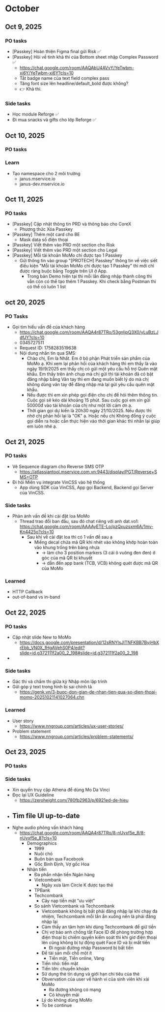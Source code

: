 # October
## Oct 9, 2025
### PO tasks
- [Passkey] Hoàn thiện Figma final gửi Risk ✅
- [Passkey] Hỏi về tính khả thi của Bottom sheet nhập Complex Password ✅
  - https://chat.google.com/room/AAQAbU4AVvY/YeTwbm-xi6Y/YeTwbm-xi6Y?cls=10
  - Tắt badge name của text field complex pass
  - Tăng font size lên headline/default_bold được không?
  - 👉 Khả thi.
  
### Side tasks
- Học module Reforge ✅
- Đi mua snacks và gifts cho lớp Reforge ✅

## Oct 10, 2025
### PO tasks

### Learn
- Tạo namespace cho 2 môi trường
  - janus.mservice.io
  - janus-dev.mservice.io

## Oct 11, 2025
### PO tasks
- [Passkey] Cập nhật thông tin PRD và thông báo cho CoreX
  - Phương thức Xóa Passkey
- [Passkey] Thêm một card cho BE 
  - Mask data số điện thoại
- [Passkey] Viết thêm vào PRD một section cho Risk
- [Passkey] Viết thêm vào PRD một section cho Legal
- [Passkey] Mỗi tài khoản MoMo chỉ được tạo 1 Passkey
  - Gửi thông tin vào group "[PROTECH] Passkey" thông tin về việc siết điều kiện "Mỗi tài khoản MoMo chỉ được tạo 1 Passkey" thì mới chỉ được ràng buộc bằng Toggle trên UI ở App. 
    - Trong bản Demo hiện tại thì mỗi lần đăng nhập thành công thì vẫn còn có thể tạo thêm 1 Passkey. Khi check bằng Postman thì có thể có luôn 1 list

## oct 20, 2025
### PO Tasks
- Gọi tìm hiểu vấn đề của khách hàng
  - https://chat.google.com/room/AAQA4r87TRo/53gnljpQ3X0/yLuBzLJdfJY?cls=10
  - 0345727511
  - Request ID: 1758283519638
  - Nội dung nhắn tin qua SMS:
    - Chào chị, Em là Nhất. Em ở bộ phận Phát triển sản phẩm của MoMo ạ. Khi xem lại phản hồi của khách hàng thì em thấy là vào ngày 19/9/2025 em thấy chị có gửi một yêu cầu hỗ trợ Quên mật khẩu. Em thấy trên ảnh chụp mà chị gửi thì tài khoản đã có bật đăng nhập bằng Vân tay thì em đang muốn biết lý do mà chị không dùng vân tay để đăng nhập mà lại gửi yêu cầu quên mật khẩu.
    - Nếu được thì em xin phép gọi điện cho chị để hỏi thêm thông tin. Cuộc gọi sẽ kéo dài khoảng 15 phút. Sau cuộc gọi em xin gửi 50000đ vào tài khoản của chị như một lời cảm ơn ạ.
    - Thời gian gọi dự kiến là 20h30 ngày 21/10/2025. Nếu được thì nhờ chị phản hồi lại là "OK" ạ. Hoặc nếu chị Không đồng ý cuộc gọi diễn ra hoặc cần thực hiện vào thời gian khác thì nhắn lại giúp em luôn nhé ạ.

## Oct 21, 2025
### PO tasks
- Vẽ Sequence diagram cho Reverse SMS OTP
  - https://atlassiantool.mservice.com.vn:9443/display/PGT/Reverse+SMS+OTP
- Đi hỏi Miên vụ integrate VinCSS vào hệ thống 
  - App dùng SDK của VinCSS, App gọi Backend, Backend gọi Server của VinCSS.

### Side tasks
- Phản ánh vấn đề khi cài đặt loa MoMo
  - Thread trao đổi ban đầu, sau đó chat riêng với anh dat.vo1: https://chat.google.com/room/AAAAyETE-Lo/pzQxuzsxm6A/1mv-Kn4425o?cls=10
    - Sau khi về cài đặt loa thì có 1 vấn đề sau ạ
      - Miếng decal chứa mã QR khi nhét vào không khớp hoàn toàn vào khung trống trên bảng nhựa 
        - -> làm cho 3 position markers (3 cái ô vuông đen đen) ở góc của mã QR bị khuyết 
        - -> dẫn đến app bank (TCB, VCB) không quét được mã QR của MoMo

### Learned 
- HTTP Callback
- out-of-band vs in-band

## Oct 22, 2025
### PO tasks
- Cập nhật slide New to MoMo
  - https://docs.google.com/presentation/d/12sRNYlsJITNFKBB7ByjHbXrEbb_VN0X_fHgAVehS0P4/edit?slide=id.g372111f2a00_2_198#slide=id.g372111f2a00_2_198
- 

### Side tasks
- Gác thi và chấm thi giữa kỳ Nhập môn lập trình
- Gửi góp ý text trong hình bị sai chính tả
  - https://genk.vn/3-buoc-don-gian-de-nhan-tien-qua-so-dien-thoai-momo-20251021141027064.chn

### Learned 
- User story
  - https://www.nngroup.com/articles/ux-user-stories/
- Problem statement
  - https://www.nngroup.com/articles/problem-statements/

## Oct 23, 2025
### PO tasks
### Side tasks
- Xin quyền truy cập Athena để dùng Mo Da Vinci
- Đọc lại UX Guideline
  - https://zeroheight.com/780fb2963/p/6921ed-de-hieu
- Tìm file UI up-to-date
  - 
- Nghe audio phỏng vấn khách hàng
  - https://chat.google.com/room/AAQA4r87TRo/8-nUvxf5e_8/8-nUvxf5e_8?cls=10
    - Demographics 
      - 1999
      - Nuôi chó
      - Buôn bán qua Facebook
      - Gốc Bình Định, Vợ gốc Hoa
    - Nhận tiền
      - Đa phần nhận tiền Ngân hàng
      - Vietcombank
        - Ngày xưa làm Circle K được tạo thẻ
      - TPBank
      - Techcombank
        - Cây nạp tiền mặt "ưu việt"
      - So sánh Vietcombank và Techcombank
        - Vietcombank không bị bắt phải đăng nhập lại khi chạy đa nhiệm, Techcombank mỗi lần ẩn xuống nền là phải đăng nhập lại
        - Cảm thấy an tâm hơn khi dùng Techcombank để giữ tiền 
        - Chị vợ bảo anh chồng tắt Face ID để phòng trường hợp điện thoại bị chiếm quyền kiểm soát thì khi giơ điện thoại lên cũng không bị tự động quét Face ID và bị mất tiền 
          - Đi ngoài đường nhập Password bị bất tiền
        - Để tài sản mỗi chỗ một ít
          - Tiền mặt, Tiền online, Vàng
        - Tiền nhỏ: tiền mặt
        - Tiền lớn: chuyển khoản
        - Sử dụng thẻ tín dụng và giới hạn chi tiêu của thẻ
        - Obvervation của user về hành vi của sinh viên khi xài MoMo
          - Ra đường không có mạng  
          - Có khuyến mãi 
        - Lý do không dùng MoMo
        - To be continue